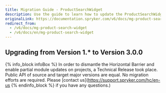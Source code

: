 ```yaml
---
title: Migration Guide - ProductSearchWidget
description: Use the guide to learn how to update the ProductSearchWidget module.
originalLink: https://documentation.spryker.com/v6/docs/mg-product-search-widget
redirect_from:
  - /v6/docs/mg-product-search-widget
  - /v6/docs/en/mg-product-search-widget
---
```


## Upgrading from Version 1.* to Version 3.0.0

{% info_block infoBox %}
In order to dismantle the Horizontal Barrier and enable partial module updates on projects, a Technical Release took place. Public API of source and target major versions are equal. No migration efforts are required. Please [contact us](https://support.spryker.com/hc/en-us
{% endinfo_block %} if you have any questions.)
